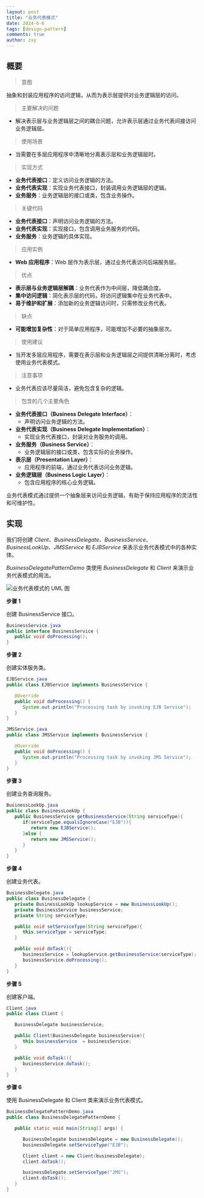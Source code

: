 ```yaml
---
layout: post
title: "业务代表模式"
date: 2024-6-6
tags: [design-pattern]
comments: true
author: zxy
---
```


## 概要

> 意图

抽象和封装应用程序的访问逻辑，从而为表示层提供对业务逻辑层的访问。

> 主要解决的问题

- 解决表示层与业务逻辑层之间的耦合问题，允许表示层通过业务代表间接访问业务逻辑层。

> 使用场景

- 当需要在多层应用程序中清晰地分离表示层和业务逻辑层时。

> 实现方式

- **业务代表接口**：定义访问业务逻辑的方法。
- **业务代表实现**：实现业务代表接口，封装调用业务逻辑层的逻辑。
- **业务服务**：业务逻辑层的接口或类，包含业务操作。

> 关键代码

- **业务代表接口**：声明访问业务逻辑的方法。
- **业务代表实现**：实现接口，包含调用业务服务的代码。
- **业务服务**：业务逻辑的具体实现。

> 应用实例

- **Web 应用程序**：Web 层作为表示层，通过业务代表访问后端服务层。

> 优点

- **表示层与业务逻辑层解耦**：业务代表作为中间层，降低耦合度。
- **集中访问逻辑**：简化表示层的代码，将访问逻辑集中在业务代表中。
- **易于维护和扩展**：添加新的业务逻辑访问时，只需修改业务代表。

> 缺点

- **可能增加复杂性**：对于简单应用程序，可能增加不必要的抽象层次。

> 使用建议

- 当开发多层应用程序，需要在表示层和业务逻辑层之间提供清晰分离时，考虑使用业务代表模式。

> 注意事项

- 业务代表应该尽量简洁，避免包含复杂的逻辑。

> 包含的几个主要角色

- **业务代表接口（Business Delegate Interface）**：
  - 声明访问业务逻辑的方法。
- **业务代表实现（Business Delegate Implementation）**：
  - 实现业务代表接口，封装对业务服务的调用。
- **业务服务（Business Service）**：
  - 业务逻辑层的接口或类，包含实际的业务操作。
- **表示层（Presentation Layer）**：
  - 应用程序的前端，通过业务代表访问业务逻辑。
- **业务逻辑层（Business Logic Layer）**：
  - 包含应用程序的核心业务逻辑。

业务代表模式通过提供一个抽象层来访问业务逻辑，有助于保持应用程序的灵活性和可维护性。

## 实现

我们将创建 _Client_、_BusinessDelegate_、_BusinessService_、_BusinessLookUp_、_JMSService_ 和 _EJBService_ 来表示业务代表模式中的各种实体。

_BusinessDelegatePatternDemo_ 类使用 _BusinessDelegate_ 和 _Client_ 来演示业务代表模式的用法。

![业务代表模式的 UML 图](https://www.runoob.com/wp-content/uploads/2014/08/business.svg)

**步骤 1**

创建 BusinessService 接口。

```java
BusinessService.java
public interface BusinessService {
   public void doProcessing();
}
```

**步骤 2**

创建实体服务类。

```java
EJBService.java
public class EJBService implements BusinessService {

   @Override
   public void doProcessing() {
      System.out.println("Processing task by invoking EJB Service");
   }
}

JMSService.java
public class JMSService implements BusinessService {

   @Override
   public void doProcessing() {
      System.out.println("Processing task by invoking JMS Service");
   }
}
```

**步骤 3**

创建业务查询服务。

```java
BusinessLookUp.java
public class BusinessLookUp {
   public BusinessService getBusinessService(String serviceType){
      if(serviceType.equalsIgnoreCase("EJB")){
         return new EJBService();
      }else {
         return new JMSService();
      }
   }
}
```

**步骤 4**

创建业务代表。

```java
BusinessDelegate.java
public class BusinessDelegate {
   private BusinessLookUp lookupService = new BusinessLookUp();
   private BusinessService businessService;
   private String serviceType;

   public void setServiceType(String serviceType){
      this.serviceType = serviceType;
   }

   public void doTask(){
      businessService = lookupService.getBusinessService(serviceType);
      businessService.doProcessing();
   }
}
```

**步骤 5**

创建客户端。

```java
Client.java
public class Client {

   BusinessDelegate businessService;

   public Client(BusinessDelegate businessService){
      this.businessService  = businessService;
   }

   public void doTask(){
      businessService.doTask();
   }
}
```

**步骤 6**

使用 BusinessDelegate 和 Client 类来演示业务代表模式。

```java
BusinessDelegatePatternDemo.java
public class BusinessDelegatePatternDemo {

   public static void main(String[] args) {

      BusinessDelegate businessDelegate = new BusinessDelegate();
      businessDelegate.setServiceType("EJB");

      Client client = new Client(businessDelegate);
      client.doTask();

      businessDelegate.setServiceType("JMS");
      client.doTask();
   }
}
```
